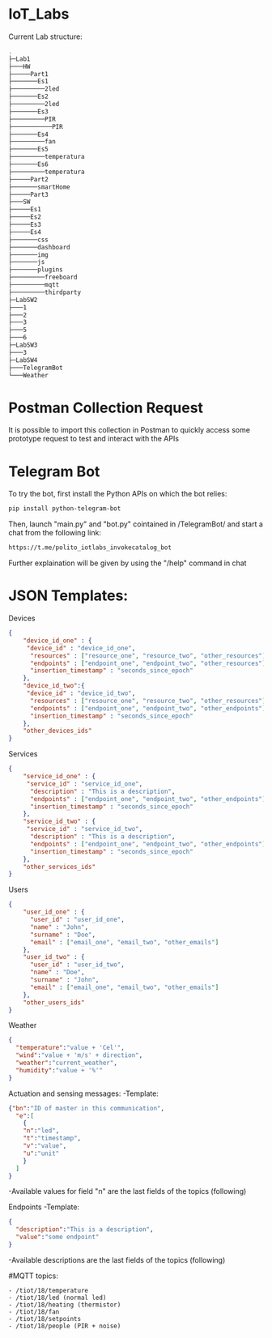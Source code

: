 # IoT_Labs
Current Lab structure:
```bash
.
├─Lab1
├───HW
├─────Part1
├───────Es1
├─────────2led
├───────Es2
├─────────2led
├───────Es3
├─────────PIR
├───────────PIR
├───────Es4
├─────────fan
├───────Es5
├─────────temperatura
├───────Es6
├─────────temperatura
├─────Part2
├───────smartHome
├─────Part3
├───SW
├─────Es1
├─────Es2
├─────Es3
├─────Es4
├───────css
├───────dashboard
├───────img
├───────js
├───────plugins
├─────────freeboard
├─────────mqtt
├─────────thirdparty
├─LabSW2
├───1
├───2
├───3
├───5
├───6
├─LabSW3
├───3
├─LabSW4
├───TelegramBot
└───Weather

```

# Postman Collection Request
It is possible to import this collection in Postman to quickly access some prototype request to test and interact with the APIs

# Telegram Bot
To try the bot, first install the Python APIs on which the bot relies:
```bash
pip install python-telegram-bot
```
Then, launch "main.py" and "bot.py" cointained in /TelegramBot/ and start a chat from the following link:
```bash
https://t.me/polito_iotlabs_invokecatalog_bot
```
Further explaination will be given by using the "/help" command in chat

# JSON Templates:
Devices
```json
{
    "device_id_one" : {
     "device_id" : "device_id_one",
      "resources" : ["resource_one", "resource_two", "other_resources"],
      "endpoints" : ["endpoint_one", "endpoint_two", "other_resources"],
      "insertion_timestamp" : "seconds_since_epoch"
    },
    "device_id_two":{
     "device_id" : "device_id_two",
      "resources" : ["resource_one", "resource_two", "other_resources"],
      "endpoints" : ["endpoint_one", "endpoint_two", "other_endpoints"],
      "insertion_timestamp" : "seconds_since_epoch"
    },
    "other_devices_ids"
}
```
Services
```json
{
    "service_id_one" : { 
     "service_id" : "service_id_one",
      "description" : "This is a description",
      "endpoints" : ["endpoint_one", "endpoint_two", "other_endpoints"],
      "insertion_timestamp" : "seconds_since_epoch"
    },
    "service_id_two" : { 
     "service_id" : "service_id_two",
      "description" : "This is a description",
      "endpoints" : ["endpoint_one", "endpoint_two", "other_endpoints"],
      "insertion_timestamp" : "seconds_since_epoch"
    },
    "other_services_ids"
}
```

Users
```json
{
    "user_id_one" : {
      "user_id" : "user_id_one",
      "name" : "John",
      "surname" : "Doe",
      "email" : ["email_one", "email_two", "other_emails"]
    },
    "user_id_two" : {
      "user_id" : "user_id_two",
      "name" : "Doe",
      "surname" : "John",
      "email" : ["email_one", "email_two", "other_emails"]
    },
    "other_users_ids"
}
```

Weather
```json
{
  "temperature":"value + 'Cel'",
  "wind":"value + 'm/s' + direction",
  "weather":"current_weather",
  "humidity":"value + '%'"
}
```

Actuation and sensing messages:
-Template:
```json
{"bn":"ID of master in this communication",
  "e":[
    {
    "n":"led",
    "t":"timestamp",
    "v":"value",
    "u":"unit"
    }
  ]
}
```
-Available values for field "n" are the last fields of the topics (following)


Endpoints
-Template:
```json
{
  "description":"This is a description",
  "value":"some endpoint"
}
```
-Available descriptions are the last fields of the topics (following)

#MQTT topics:
```
- /tiot/18/temperature
- /tiot/18/led (normal led)
- /tiot/18/heating (thermistor)
- /tiot/18/fan
- /tiot/18/setpoints
- /tiot/18/people (PIR + noise)
```
